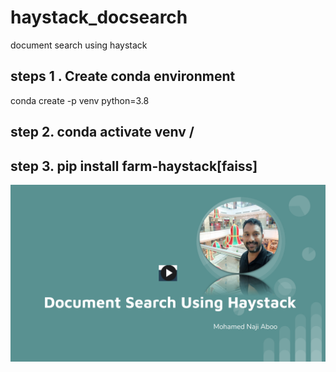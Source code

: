 # haystack_docsearch
document search using haystack

## steps 1 . Create conda environment 
 conda create -p venv python=3.8
## step 2. conda activate venv /
## step 3. pip install farm-haystack[faiss]


[![Watch the video](Screenshot%20from%202022-08-04%2016-48-31_play.png)](https://youtu.be/6uxoLFNVF_k)
